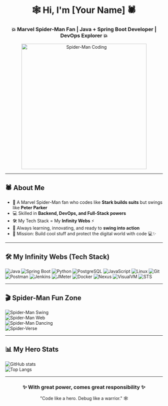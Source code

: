 <h1 align="center">🕸️ Hi, I'm [Your Name] 🕷️</h1>
<h3 align="center">💥 Marvel Spider-Man Fan | Java + Spring Boot Developer | DevOps Explorer 💥</h3>

<p align="center">
  <img src="https://media.giphy.com/media/YoKaNS9l3kjZyilEzw/giphy.gif" width="400" alt="Spider-Man Coding">
</p>

---

## 🕷️ About Me
- 🌟 A Marvel Spider-Man fan who codes like **Stark builds suits** but swings like **Peter Parker**  
- 💻 Skilled in **Backend, DevOps, and Full-Stack powers**  
- 🛠️ My Tech Stack = My **Infinity Webs** ⚡  
- 🚀 Always learning, innovating, and ready to **swing into action**  
- 🎯 Mission: Build cool stuff and protect the digital world with code 💻✨  

---

## 🛠️ My Infinity Webs (Tech Stack)

![Java](https://img.shields.io/badge/Java-red?style=for-the-badge&logo=java)
![Spring Boot](https://img.shields.io/badge/Spring%20Boot-green?style=for-the-badge&logo=springboot)
![Python](https://img.shields.io/badge/Python-blue?style=for-the-badge&logo=python)
![PostgreSQL](https://img.shields.io/badge/PostgreSQL-316192?style=for-the-badge&logo=postgresql&logoColor=white)
![JavaScript](https://img.shields.io/badge/JavaScript-yellow?style=for-the-badge&logo=javascript)
![Linux](https://img.shields.io/badge/Linux-black?style=for-the-badge&logo=linux)
![Git](https://img.shields.io/badge/Git-orange?style=for-the-badge&logo=git)
![Postman](https://img.shields.io/badge/Postman-FF6C37?style=for-the-badge&logo=postman&logoColor=white)
![Jenkins](https://img.shields.io/badge/Jenkins-D24939?style=for-the-badge&logo=jenkins&logoColor=white)
![JMeter](https://img.shields.io/badge/Apache%20JMeter-D22128?style=for-the-badge&logo=apachejmeter&logoColor=white)
![Docker](https://img.shields.io/badge/Docker-2496ED?style=for-the-badge&logo=docker&logoColor=white)
![Nexus](https://img.shields.io/badge/Nexus-1B1C1D?style=for-the-badge&logo=sonatype&logoColor=white)
![VisualVM](https://img.shields.io/badge/VisualVM-FF6C00?style=for-the-badge&logo=java&logoColor=white)
![STS](https://img.shields.io/badge/Spring%20Tool%20Suite-6DB33F?style=for-the-badge&logo=spring&logoColor=white)

---

## 🎬 Spider-Man Fun Zone

![Spider-Man Swing](https://media.giphy.com/media/26AHONQ79FdWZhAI0/giphy.gif)  
![Spider-Man Web](https://media.giphy.com/media/l0HlOvJ7yaacpuSas/giphy.gif)  
![Spider-Man Dancing](https://media.giphy.com/media/12bVDtXPOzYwda/giphy.gif)  
![Spider-Verse](https://media.giphy.com/media/j2pOGeGYKe2xCCKwfi/giphy.gif)  

---

## 📊 My Hero Stats

![GitHub stats](https://github-readme-stats.vercel.app/api?username=YOURUSERNAME&show_icons=true&theme=radical)  
![Top Langs](https://github-readme-stats.vercel.app/api/top-langs/?username=YOURUSERNAME&layout=compact&theme=radical)  

---

<h3 align="center">✨ With great power, comes great responsibility ✨</h3>
<p align="center">"Code like a hero. Debug like a warrior." 🕸️</p>

